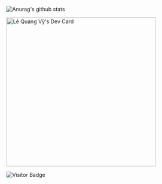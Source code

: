 ![Anurag's github stats](https://github-readme-stats.vercel.app/api?username=svenit&show_icons=true&theme=prussian)

<a href="https://app.daily.dev/sven307"><img src="https://api.daily.dev/devcards/980b8bed71154fb69bdcec8d7c21f52e.png?r=efm" width="400" alt="Lê Quang Vỹ's Dev Card"/></a>

 ![Visitor Badge](https://visitor-badge.laobi.icu/badge?page_id=svenit.svenit)
